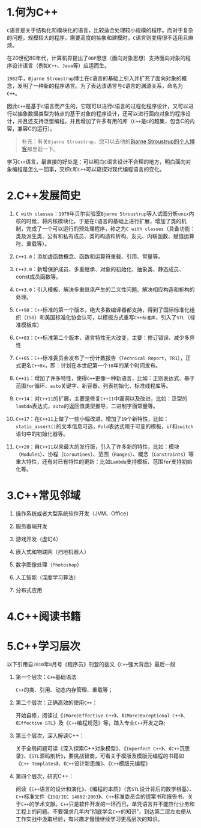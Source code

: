 # 1.何为C++

`C`语言是关于结构化和模块化的语言，比较适合处理较小规模的程序。而对于复杂的问题，规模较大的程序，需要高度的抽象和建模时，`C`语言则变得很不适用且麻烦。

在20世纪80年代，计算机界提出了`OOP`思想（面向对象思想）支持面向对象的程序设计语言（例如`C++`、`Java`等）应运而生。

`1982`年，`Bjarne Stroustrup`博士在`C`语言的基础上引入并扩充了面向对象的概念，发明了一种新的程序语言。为了表达该语言与`C`语言的渊源关系，命名为`C++`。

因此`C++`是基于`C`语言而产生的，它既可以进行`C`语言的过程化程序设计，又可以进行以抽象数据类型为特点的基于对象的程序设计，还可以进行面向对象的程序设计，并且还支持泛型编程，并且增加了许多有用的库（`C++`是`C`的超集，包含C的内容，兼容C的运行）。

> 补充：有关`Bjarne Stroustrup`，您可以去他的[Bjarne Stroustrup的个人博客](https://www.stroustrup.com/)那里逛一下。

学习`C++`语言，最直接的好处是：可以明白`C`语言设计不合理的地方，明白面向对象编程是怎么一回事，交织`C`和`C++`可以窥探对现代编程语言的变化。

# 2.C++发展简史

1. `C with classes`：`1979`年贝尔实验室`Bjarne Stroustrup`等人试图分析`unix`内核的时候，将内核模块化，于是在`C`语言的基础上进行扩展，增加了类的机制，完成了一个可以运行的预处理程序，称之为`C with classes`（具备功能：类及派生类、公有和私有成员、类的构造和析构、友元、内联函数、赋值运算符、重载等）。

2. `C++1.0`：添加虚函数概念、函数和运算符重载、引用、常量等。

3. `C++2.0`：新增保护成员、多重继承、对象的初始化、抽象类、静态成员、const成员函数等。

4. `C++3.0`：引入模板、解决多重继承产生的二义性问题、解决相应构造和析构的处理。

5. `C++98`：`C++`标准的第一个版本，绝大多数编译器都支持，得到了国际标准化组织（`ISO`）和美国标准化协会认可，以模板方式重写`C++标准库`，引入了`STL`（标准模板库）

6. `C++03`：`C++`标准第二个版本，语言特性无大改变，主要：修订错误、减少多异性

7. `C++05`：`C++`标准委员会发布了一份计数报告（`Technical Report`，`TR1`），正式更名`C++0x`，即：计划在本世纪第一个`10`年的某个时间发布。

8. `C++11`：增加了许多特性，使得`C++`更像一种新语言，比如：正则表达式、基于范围`for`循环、`auto`关键字、新容器、列表初始化、标准线程库等。

9. `C++14`：对`C++11`的扩展，主要是修复`C++11`中漏洞以及改进，比如：泛型的`lambda`表达式，`auto`的返回值类型推导，二进制字面常量等。

10. `C++17`：在`C++11`上做了一些小幅改进，增加了`19`个新特性，比如：`static_assert()`的文本信息可选，`Fold`表达式用于可变的模板，`if`和`switch`语句中的初始化器等。

11. `C++20`：自`C++11`以来最大的发行版，引入了许多新的特性，比如：模块（`Modules`）、协程（`Coroutines`）、范围（`Ranges`）、概念（`Constraints`）等重大特性，还有对已有特性的更新：比如`Lambda`支持模板、范围`for`支持初始化等。

# 3.C++常见邻域

1. 操作系统或者大型系统软件开发（JVM、Office）

2. 服务器端开发

3. 游戏开发（虚幻4）

4. 嵌入式和物联网（扫地机器人）

5. 数字图像处理（`Photoshop`）

6. 人工智能（深度学习算法）

7. 分布式应用

# 4.C++阅读书籍

# 5.C++学习层次

以下引用自`2010`年`8`月号《程序员》刊登的拙文《`C++`强大背后》最后一段

1. 第一个层次：`C++`基础语法
   
   `C++`的类、引用、动态内存管理、重载等；

2. 第二个层次：正确高效的使用`C++`：
   
   开始自修，阅读过《`(More)Effective C++`》、《`(More)Exceptional C++`》、《`Effective STL`》及《`C++`编程规范》等，踏入专业`C++`开发之路;

3. 第三个层次，深入解读C++：
   
   关于全局问题可读《深入探索C++对象模型》、《`Imperfect C++`》、《`C++`沉思录》、《`STL`源码剖析》，要挑战智商，可看关于模版及模版元编程的书籍如《`C++ Templates`》、《`C++`设计新思维》、《`C++`模版元编程》

4. 第四个层次，研究C++：
   
   阅读《`C++`语言的设计和演化》、《编程的本质》（含`STL`设计背后的数学根基）、`C++`标准文件《`ISO/IEC 14882:2003`》、`C++`标准委员会的提案书和报告书、关于`C++`的学术文献。`C++`只是软件开发的一环而已，单凭语言并不能应付业务和工程上的问题。不要强求几年内“彻底学会`C++`的知识”，到达第二层左右便从工作实战中汲取经验，有兴趣才慢慢继续学习更高层次的知识。

